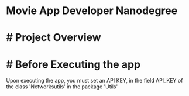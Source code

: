 # Movie App Developer Nanodegree

# # Project Overview

# # Before Executing the app
Upon executing the app, you must set an API KEY, in the field API_KEY of the class
'Networksutils' in the package 'Utils'

